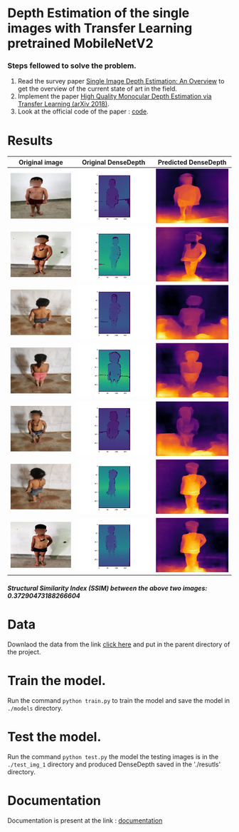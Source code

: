 # Depth Estimation of the single images with Transfer Learning pretrained MobileNetV2

### Steps fellowed to solve the problem.
1. Read the survey paper [Single Image Depth Estimation: An Overview](https://arxiv.org/abs/2104.06456) to get the overview of the current state of art in the field.
2. Implement the paper [High Quality Monocular Depth Estimation via Transfer Learning (arXiv 2018)](https://arxiv.org/abs/1812.11941).
3. Look at the official code of the paper : [code](https://github.com/ialhashim/DenseDepth).


# Results 

| Original image                    | Original DenseDepth                | Predicted DenseDepth                   |
| ----------------------------------- | ----------------------------------- | ------------------------------------------- |
| ![Project](results/0_image.jpg) | ![Project](original_depth/depth0.png) | ![Project](results/0_depth.jpg)  |
| ![Project](results/1_image.jpg) | ![Project](original_depth/depth1.png) | ![Project](results/1_depth.jpg)  |
| ![Project](results/2_image.jpg) | ![Project](original_depth/depth2.png) | ![Project](results/2_depth.jpg)  |
| ![Project](results/3_image.jpg) | ![Project](original_depth/depth3.png) | ![Project](results/3_depth.jpg)  |
| ![Project](results/4_image.jpg) | ![Project](original_depth/depth4.png) | ![Project](results/4_depth.jpg)  |
| ![Project](results/5_image.jpg) | ![Project](original_depth/depth5.png) | ![Project](results/6_depth.jpg)  |
| ![Project](results/6_image.jpg) | ![Project](original_depth/depth6.png) | ![Project](results/6_depth.jpg)  |

##### Structural Similarity Index (SSIM) between the above two images: 0.37290473188266604
# Data 
Downlaod the data from the link [click here](www.google.com) and put in the parent directory of the project. 

# Train the model. 

Run the command `python train.py` to train the model and save the model in `./models` directory. 

# Test the model.
Run the command `python test.py` the model the testing images is in the `./test_img_1` directory and produced DenseDepth saved in the './resutls' directory. 

# Documentation 
Documentation is present at the link : [documentation](https://vikash9899.github.io/depth_estimation/)


















































